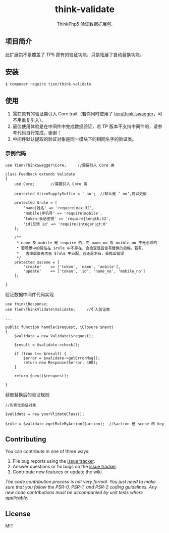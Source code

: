 <h1 align="center"> think-validate </h1>

<p align="center"> ThinkPhp5 验证数据扩展包.</p>

## 项目简介
此扩展包不是覆盖了 TP5 原有的验证功能，只是拓展了自动替换功能。

## 安装

```shell
$ composer require tien/think-validate
```

## 使用

1. 需在原有的验证类引入 Core trait（若你同时使用了 [tien/think-swagger](https://github.com/tienZheng/think-swagger)，可不用重复引入）。
2. 最佳使用体验是在中间件中完成数据验证，若 TP 版本不支持中间件的，请参考代码自行完成，谢谢！
3. 中间件默认提取的验证对象是同一模块下的相同名字的验证类。

### 示例代码

	use Tien\ThinkSwagger\Core; 	//需要引入 Core 类
	
	class Feedback extends Validate
	{
		use Core;		//需要引入 Core 类
		
		protected $tienSupplySuffix = '_no';  //默认是 ‘_no’,可以更改
		
		protected $rule = [
			'name|姓名' => 'require|max:32',
			'mobile|手机号' => 'require|mobile',
			'token|会话密钥' => 'require|length:32',
			'id|反馈 id' => 'require|integer|gt:0' 
		];
		
		/**
		 * name 及 mobile 是 require 的，而 name_no 及 moible_no 不是必须的
		 * 若场景中的属性在 $rule 中不存在，会检查是否含有替换的后缀，若有，
		 *   去掉后缀再次去 $rule 中匹配，若还是木有，会抛出错误
		 */
		protected $scene = [
			'create'	=> ['token', 'name', 'mobile'],
			'update'	=> ['token', 'id', 'name_no', 'mobile_no']
		];
		
	}
	
验证数据中间件代码实现
	
	use think\Response;
	use Tien\ThinkVlidate\Validate;		//引入验证类
	
	...
	
	public function handle($request, \Closure $next)
	{
		$validate = new Validate($request);
		
		$result = $validate->check();
		
		if (true !== $result) {
			$error = $validate->getErrorMsg();
			return new Response($error, 400);
		}
		
		return $next($resquest);
		
	}
	
获取替换后的验证规则

	//实例化验证对象
	
	$validate = new yourVlidateClass();
	
	$rule = $validate->getRuleByAction($action);  //$action 是 scene 的 key 

	

## Contributing

You can contribute in one of three ways:

1. File bug reports using the [issue tracker](https://github.com/tienZheng/think-validate/issues).
2. Answer questions or fix bugs on the [issue tracker](https://github.com/tienZheng/think-validate/issues).
3. Contribute new features or update the wiki.

_The code contribution process is not very formal. You just need to make sure that you follow the PSR-0, PSR-1, and PSR-2 coding guidelines. Any new code contributions must be accompanied by unit tests where applicable._

## License

MIT